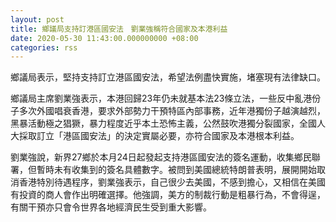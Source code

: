 ```yaml
---
layout: post
title: 鄉議局支持訂港區國安法　劉業強稱符合國家及本港利益
date: 2020-05-30 11:43:00.000000000 +08:00
categories: rss
---
```


鄉議局表示，堅持支持訂立港區國安法，希望法例盡快實施，堵塞現有法律缺口。

鄉議局主席劉業強表示，本港回歸23年仍未就基本法23條立法，一些反中亂港份子多次外國唱衰香港，要求外部勢力干預特區內部事務，近年港獨份子越演越烈，黑暴活動極之猖獗，暴力程度近乎本土恐怖主義，公然鼓吹港獨分裂國家，全國人大採取訂立「港區國安法」的決定實屬必要，亦符合國家及本港根本利益。

劉業強說，新界27鄉於本月24日起發起支持港區國安法的簽名運動，收集鄉民聯署，但暫時未有收集到的簽名具體數字。被問到美國總統特朗普表明，展開開始取消香港特別待遇程序，劉業強表示，自己很少去美國，不感到擔心，又相信在美國有投資的商人會作出明確選擇。他強調，美方的制裁行動是粗暴行為，不會得逞，有關干預亦只會令世界各地經濟民生受到重大影響。
